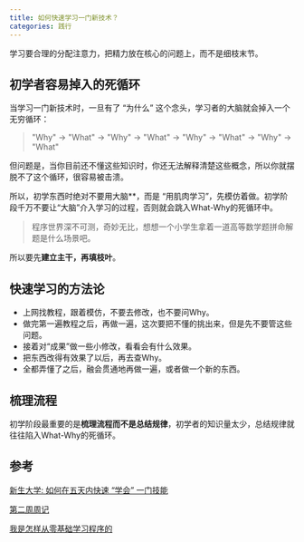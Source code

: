 ```yaml
---
title: 如何快速学习一门新技术？
categories: 践行
---
```

学习要合理的分配注意力，把精力放在核心的问题上，而不是细枝末节。

## 初学者容易掉入的死循环

当学习一门新技术时，一旦有了 “为什么” 这个念头，学习者的大脑就会掉入一个无穷循环：

> "Why" -> "What" -> "Why" -> "What" -> "Why" -> "What" -> "Why" -> "What"

但问题是，当你目前还不懂这些知识时，你还无法解释清楚这些概念，所以你就摆脱不了这个循环，很容易被击溃。

所以，初学东西时绝对不要用大脑**，而是 “用肌肉学习”，先模仿着做。初学阶段千万不要让“大脑”介入学习的过程，否则就会跳入What-Why的死循环中。

> 程序世界深不可测，奇妙无比，想想一个小学生拿着一道高等数学题拼命解题是什么场景吧。

所以要先**建立主干，再填枝叶**。

## 快速学习的方法论

- 上网找教程，跟着模仿，不要去修改，也不要问Why。
- 做完第一遍教程之后，再做一遍，这次要把不懂的挑出来，但是先不要管这些问题。
- 接着对“成果”做一些小修改，看看会有什么效果。
- 把东西改得有效果了以后，再去查Why。
- 全都弄懂了之后，融会贯通地再做一遍，或者做一个新的东西。

## 梳理流程

初学阶段最重要的是**梳理流程而不是总结规律**，初学者的知识量太少，总结规律就往往陷入What-Why的死循环。

## 参考

[新生大学: 如何在五天内快速 “学会” 一门技能](https://www.fooads.com/post/576b3bbe5faac6c967c12b11)

[第二周周记](http://chenyunli6-blog.logdown.com/posts/776667-second-week-of-weekly)

[我是怎样从零基础学习程序的](http://rebecca9201-blog.logdown.com/posts/776832-how-do-i-learn-from-a-zero-base-program)
